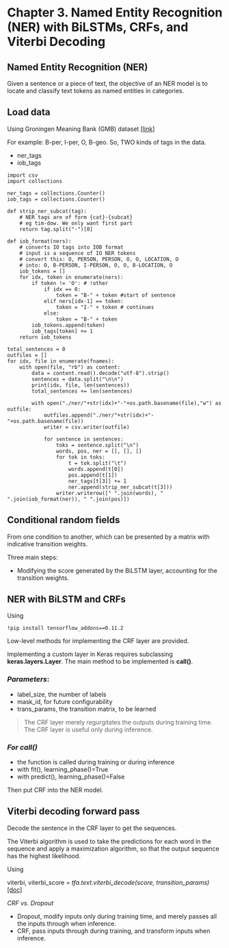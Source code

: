 # Chapter 3. Named Entity Recognition (NER) with BiLSTMs, CRFs, and Viterbi Decoding

## Named Entity Recognition (NER)

Given a sentence or a piece of text, the objective of an NER model is to locate and classify text tokens as named entities in categories. 

## Load data

Using Groningen Meaning Bank (GMB) dataset [[link]](https://gmb.let.rug.nl/releases/gmb-2.2.0.zip)

For example: B-per, I-per, O, B-geo. So, TWO kinds of tags in the data. 

- ner_tags
- iob_tags

```
import csv
import collections

ner_tags = collections.Counter()
iob_tags = collections.Counter()

def strip_ner_subcat(tag):
    # NER tags are of form {cat}-{subcat}
    # eg tim-dow. We only want first part
    return tag.split("-")[0]

def iob_format(ners):
    # converts IO tags into IOB format
    # input is a sequence of IO NER tokens
    # convert this: O, PERSON, PERSON, O, O, LOCATION, O
    # into: O, B-PERSON, I-PERSON, O, O, B-LOCATION, O
    iob_tokens = []
    for idx, token in enumerate(ners):
        if token != 'O': # !other
            if idx == 0:
                token = "B-" + token #start of sentence
            elif ners[idx-1] == token:
                token = "I-" + token # continues
            else:
                token = "B-" + token
        iob_tokens.append(token)
        iob_tags[token] += 1
    return iob_tokens

total_sentences = 0
outfiles = []
for idx, file in enumerate(fnames):
    with open(file, "rb") as content:
        data = content.read().decode("utf-8").strip()
        sentences = data.split("\n\n")
        print(idx, file, len(sentences))
        total_sentences += len(sentences)

        with open("./ner/"+str(idx)+"-"+os.path.basename(file),"w") as outfile:
            outfiles.append("./ner/"+str(idx)+"-"+os.path.basename(file))
            writer = csv.writer(outfile)

            for sentence in sentences:
                toks = sentence.split("\n")
                words, pos, ner = [], [], []
                for tok in toks:
                    t = tok.split("\t")
                    words.append(t[0])
                    pos.append(t[1])
                    ner_tags[t[3]] += 1
                    ner.append(strip_ner_subcat(t[3]))
                writer.writerow([" ".join(words), " ".join(iob_format(ner)), " ".join(pos)])
```



## **Conditional random fields**

From one condition to another, which can be presented by a matrix with indicative transition weights. 

Three main steps:
- Modifying the score generated by the BiLSTM layer, accounting for the transition weights.


## **NER with BiLSTM and CRFs**

Using 
```
!pip install tensorflow_addons==0.11.2
```

Low-level methods for implementing the CRF layer are provided. 

Implementing a custom layer in Keras requires subclassing **keras.layers.Layer**. The main method to be implemented is **call()**. 

### *Parameters*: 
- label_size, the number of labels
- mask_id, for future configurability
- trans_params, the transition matrix, to be learned

> The CRF layer merely regurgitates the outputs during training time. The CRF layer is useful only during inference. 

### *For call()*
- the function is called during training or during inference
- with fit(), learning_phase()=True
- with predict(), learning_phase()=False

Then put CRF into the NER model. 


## **Viterbi decoding** forward pass

Decode the sentence in the CRF layer to get the sequences. 

The Viterbi algorithm is used to take the predictions for each word in the sequence and apply a maximization algorithm, so that the output sequence has the highest likelihood. 

Using 

viterbi, viterbi_score = *tfa.text.viterbi_decode(score, transition_params)* [[doc]](https://tensorflow.google.cn/addons/api_docs/python/tfa/text/viterbi_decode?hl=zh-cn)

*CRF vs. Dropout*

- Dropout, modify inputs only during training time, and merely passes all the inputs through when inference.
- CRF, pass inputs through during training, and transform inputs when inference.



